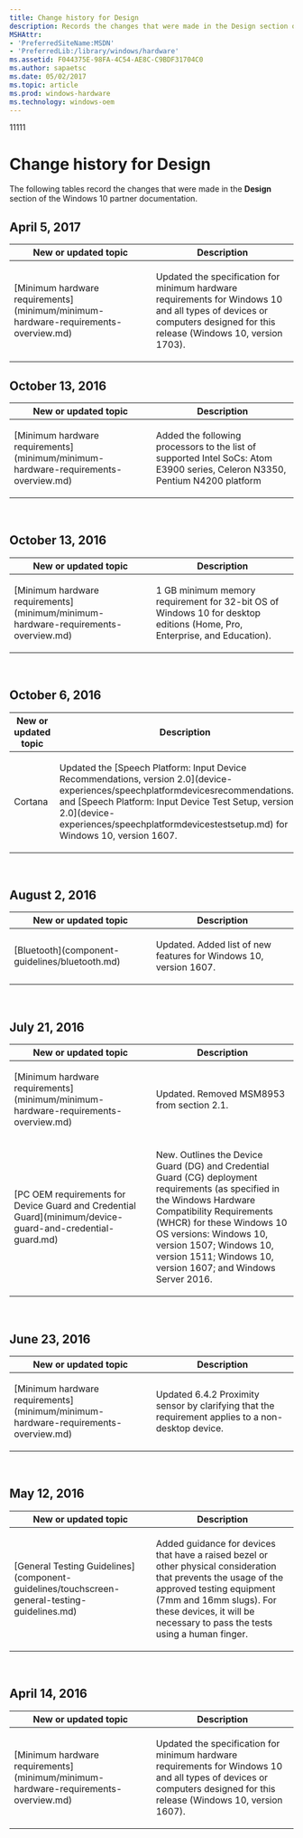 ```yaml
---
title: Change history for Design
description: Records the changes that were made in the Design section of the Windows 10 partner documentation.
MSHAttr:
- 'PreferredSiteName:MSDN'
- 'PreferredLib:/library/windows/hardware'
ms.assetid: F044375E-98FA-4C54-AE8C-C9BDF31704C0
ms.author: sapaetsc
ms.date: 05/02/2017
ms.topic: article
ms.prod: windows-hardware
ms.technology: windows-oem
---
```

11111
# Change history for Design


The following tables record the changes that were made in the **Design** section of the Windows 10 partner documentation.

## April 5, 2017

<table>
<colgroup>
<col width="50%" />
<col width="50%" />
</colgroup>
<thead>
<tr class="header">
<th>New or updated topic</th>
<th>Description</th>
</tr>
</thead>
<tbody>
<tr class="odd">
<td><p>[Minimum hardware requirements](minimum/minimum-hardware-requirements-overview.md)</p></td>
<td><p>Updated the specification for minimum hardware requirements for Windows 10 and all types of devices or computers designed for this release (Windows 10, version 1703).</p></td>
</tr>
</tbody>
</table>

## October 13, 2016


<table>
<colgroup>
<col width="50%" />
<col width="50%" />
</colgroup>
<thead>
<tr class="header">
<th>New or updated topic</th>
<th>Description</th>
</tr>
</thead>
<tbody>
<tr class="odd">
<td><p>[Minimum hardware requirements](minimum/minimum-hardware-requirements-overview.md)</p></td>
<td><p>Added the following processors to the list of supported Intel SoCs: Atom E3900 series, Celeron N3350, Pentium N4200 platform</p></td>
</tr>
</tbody>
</table>

 

## October 13, 2016


<table>
<colgroup>
<col width="50%" />
<col width="50%" />
</colgroup>
<thead>
<tr class="header">
<th>New or updated topic</th>
<th>Description</th>
</tr>
</thead>
<tbody>
<tr class="odd">
<td><p>[Minimum hardware requirements](minimum/minimum-hardware-requirements-overview.md)</p></td>
<td><p>1 GB minimum memory requirement for 32-bit OS of Windows 10 for desktop editions (Home, Pro, Enterprise, and Education).</p></td>
</tr>
</tbody>
</table>

 

## October 6, 2016


<table>
<colgroup>
<col width="50%" />
<col width="50%" />
</colgroup>
<thead>
<tr class="header">
<th>New or updated topic</th>
<th>Description</th>
</tr>
</thead>
<tbody>
<tr class="odd">
<td><p>Cortana</p></td>
<td><p>Updated the [Speech Platform: Input Device Recommendations, version 2.0](device-experiences/speechplatformdevicesrecommendations.md) and [Speech Platform: Input Device Test Setup, version 2.0](device-experiences/speechplatformdevicestestsetup.md) for Windows 10, version 1607.</p></td>
</tr>
</tbody>
</table>

 

## August 2, 2016


<table>
<colgroup>
<col width="50%" />
<col width="50%" />
</colgroup>
<thead>
<tr class="header">
<th>New or updated topic</th>
<th>Description</th>
</tr>
</thead>
<tbody>
<tr class="odd">
<td><p>[Bluetooth](component-guidelines/bluetooth.md)</p></td>
<td><p>Updated. Added list of new features for Windows 10, version 1607.</p></td>
</tr>
</tbody>
</table>

 

## July 21, 2016


<table>
<colgroup>
<col width="50%" />
<col width="50%" />
</colgroup>
<thead>
<tr class="header">
<th>New or updated topic</th>
<th>Description</th>
</tr>
</thead>
<tbody>
<tr class="odd">
<td><p>[Minimum hardware requirements](minimum/minimum-hardware-requirements-overview.md)</p></td>
<td><p>Updated. Removed MSM8953 from section 2.1.</p></td>
</tr>
<tr class="even">
<td><p>[PC OEM requirements for Device Guard and Credential Guard](minimum/device-guard-and-credential-guard.md)</p></td>
<td><p>New. Outlines the Device Guard (DG) and Credential Guard (CG) deployment requirements (as specified in the Windows Hardware Compatibility Requirements (WHCR) for these Windows 10 OS versions: Windows 10, version 1507; Windows 10, version 1511; Windows 10, version 1607; and Windows Server 2016.</p></td>
</tr>
</tbody>
</table>

 

## June 23, 2016


<table>
<colgroup>
<col width="50%" />
<col width="50%" />
</colgroup>
<thead>
<tr class="header">
<th>New or updated topic</th>
<th>Description</th>
</tr>
</thead>
<tbody>
<tr class="odd">
<td><p>[Minimum hardware requirements](minimum/minimum-hardware-requirements-overview.md)</p></td>
<td><p>Updated 6.4.2 Proximity sensor by clarifying that the requirement applies to a non-desktop device.</p></td>
</tr>
</tbody>
</table>

 

## May 12, 2016


<table>
<colgroup>
<col width="50%" />
<col width="50%" />
</colgroup>
<thead>
<tr class="header">
<th>New or updated topic</th>
<th>Description</th>
</tr>
</thead>
<tbody>
<tr class="odd">
<td><p>[General Testing Guidelines](component-guidelines/touchscreen-general-testing-guidelines.md)</p></td>
<td><p>Added guidance for devices that have a raised bezel or other physical consideration that prevents the usage of the approved testing equipment (7mm and 16mm slugs). For these devices, it will be necessary to pass the tests using a human finger.</p></td>
</tr>
</tbody>
</table>

 

## April 14, 2016


<table>
<colgroup>
<col width="50%" />
<col width="50%" />
</colgroup>
<thead>
<tr class="header">
<th>New or updated topic</th>
<th>Description</th>
</tr>
</thead>
<tbody>
<tr class="odd">
<td><p>[Minimum hardware requirements](minimum/minimum-hardware-requirements-overview.md)</p></td>
<td><p>Updated the specification for minimum hardware requirements for Windows 10 and all types of devices or computers designed for this release (Windows 10, version 1607).</p></td>
</tr>
</tbody>
</table>
